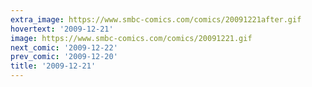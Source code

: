 ```yaml
---
extra_image: https://www.smbc-comics.com/comics/20091221after.gif
hovertext: '2009-12-21'
image: https://www.smbc-comics.com/comics/20091221.gif
next_comic: '2009-12-22'
prev_comic: '2009-12-20'
title: '2009-12-21'
---
```


